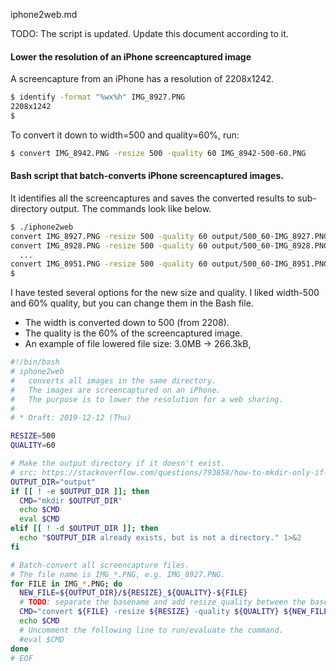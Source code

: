 iphone2web.md

TODO: The script is updated. Update this document according to it.

#### Lower the resolution of an iPhone screencaptured image
A screencapture from an iPhone has a resolution of 2208x1242.
```bash
$ identify -format "%wx%h" IMG_8927.PNG
2208x1242
$
```
To convert it down to width=500 and quality=60%, run:
```bash
$ convert IMG_8942.PNG -resize 500 -quality 60 IMG_8942-500-60.PNG
```

#### Bash script that batch-converts iPhone screencaptured images.
It identifies all the screencaptures and saves the converted results to sub-directory output. The commands look like below.
```bash
$ ./iphone2web
convert IMG_8927.PNG -resize 500 -quality 60 output/500_60-IMG_8927.PNG
convert IMG_8928.PNG -resize 500 -quality 60 output/500_60-IMG_8928.PNG
  ...
convert IMG_8951.PNG -resize 500 -quality 60 output/500_60-IMG_8951.PNG
$
```
I have tested several options for the new size and quality. I liked width-500 and 60% quality, but you can change them in the Bash file.
* The width is converted down to 500 (from 2208).
* The quality is the 60% of the screencaptured image.
* An example of file lowered file size: 3.0MB -> 266.3kB,

```bash
#!/bin/bash
# iphone2web
#   converts all images in the same directory.
#   The images are screencaptured on an iPhone.
#   The purpose is to lower the resolution for a web sharing.
#
# * Draft: 2019-12-12 (Thu)

RESIZE=500
QUALITY=60

# Make the output directory if it doesn't exist.
# src: https://stackoverflow.com/questions/793858/how-to-mkdir-only-if-a-dir-does-not-already-exist
OUTPUT_DIR="output"
if [[ ! -e $OUTPUT_DIR ]]; then
  CMD="mkdir $OUTPUT_DIR"
  echo $CMD
  eval $CMD
elif [[ ! -d $OUTPUT_DIR ]]; then
  echo "$OUTPUT_DIR already exists, but is not a directory." 1>&2
fi

# Batch-convert all screencapture files.
# The file name is IMG_*.PNG, e.g. IMG_8927.PNG.
for FILE in IMG_*.PNG; do
  NEW_FILE=${OUTPUT_DIR}/${RESIZE}_${QUALITY}-${FILE}
  # TODO: separate the basename and add resize_quality between the basename and extension.
  CMD="convert ${FILE} -resize ${RESIZE} -quality ${QUALITY} ${NEW_FILE}"
  echo $CMD
  # Uncomment the following line to run/evaluate the command.
  #eval $CMD
done
# EOF
```
